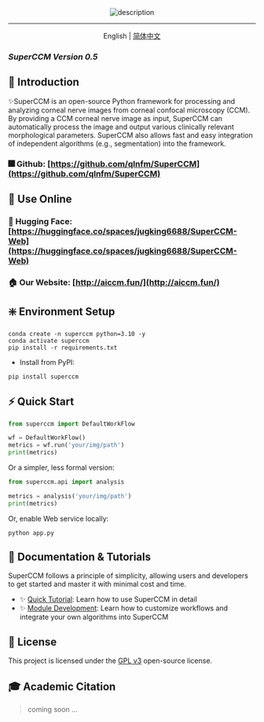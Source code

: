 <div align="center">
  <img src="docs/assets/superccm.png" alt="description" />

<hr>

English | [简体中文](./README_cn.md)

</div>

### *SuperCCM Version 0.5*

## 🚀 Introduction

✨️SuperCCM is an open-source Python framework for processing and analyzing corneal nerve images from corneal confocal microscopy (CCM).
By providing a CCM corneal nerve image as input, SuperCCM can automatically process the image and output various clinically relevant morphological parameters.
SuperCCM also allows fast and easy integration of independent algorithms (e.g., segmentation) into the framework.

### 🎆 Github: [https://github.com/qlnfm/SuperCCM](https://github.com/qlnfm/SuperCCM)

## 🔮 Use Online

### 🤗 Hugging Face: [https://huggingface.co/spaces/jugking6688/SuperCCM-Web](https://huggingface.co/spaces/jugking6688/SuperCCM-Web)

### 🏠 Our Website: [http://aiccm.fun/](http://aiccm.fun/)

## ❇️ Environment Setup

```shell
conda create -n superccm python=3.10 -y
conda activate superccm
pip install -r requirements.txt
```

* Install from PyPI:

```shell
pip install superccm
```

## ⚡ Quick Start

```python
from superccm import DefaultWorkFlow

wf = DefaultWorkFlow()
metrics = wf.run('your/img/path')
print(metrics)
```

Or a simpler, less formal version:

```python
from superccm.api import analysis

metrics = analysis('your/img/path')
print(metrics)
```
Or, enable Web service locally:
```shell
python app.py
```

## 📖 Documentation & Tutorials

SuperCCM follows a principle of simplicity, allowing users and developers to get started and master it with minimal cost and time.

* ✨️ [Quick Tutorial](docs/doc1.md): Learn how to use SuperCCM in detail
* ✨️ [Module Development](docs/doc2.md): Learn how to customize workflows and integrate your own algorithms into SuperCCM

## 📄 License

This project is licensed under the [GPL v3](LICENSE) open-source license.

## 🎓 Academic Citation

> coming soon ...
